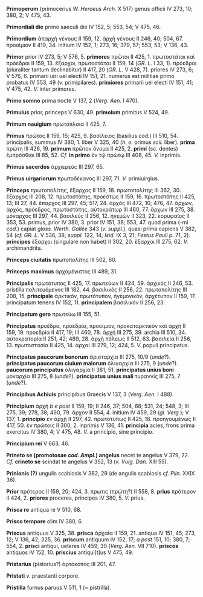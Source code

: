 **Primoperum** (primocerius *W. Heraeus Arch.* X 517) genus officii IV
273, 10; 380, 2; V 475, 43.

**Primordiali die** primo saeculi die IV 152, 5; 553, 54; V 475, 46.

**Primordium** ἀπαρχὴ γένους II 159, 12. ἀρχὴ γένους II 246, 40; 504,
67. προοίμιον II 419, 34. initium IV 152, 1; 273, 16; 379, 57; 553, 53;
V 136, 43.

**Primor** prior IV 273, 5; V 576, 5. **primores** πρῶτοι II 425, 1.
πρωτοστάται καὶ πρόεδροι II 159, 13. ἔξαρχοι, πρωτοστάται II 159, 14
(*GR. L.* I 33, 1). πρόεδροι (pluraliter tantum declinabitur) II 417, 20
(*GR. L.* V 428, 7). priores IV 273, 6; V 576, 6. primarii uiri uel
electi IV 151, 21. numerus est militiae primo probatus IV 553, 49 (*v.*
primipilares). **primiores** primarii uel electi IV 151, 41; V 475, 42.
*V.* inter primores.

**Primo somno** prima nocte V 137, 2 (*Verg. Aen.* I 470).

**Primulus** prior, princeps V 630, 49. **primolum** primitus V 524, 49.

**Primum nauigium** πρωτόπλοια II 425, 7.

**Primus** πρῶτος II 159, 15; 425, 9. βασίλειος (basilius *cod.*) III 510,
54. principalis, summus IV 380, 1. liber V 325, 40 (*h. e.* primus *scil.*
liber). **prima** πρώτη III 426, 19. **primum** πρῶτον ὄνομα II 425, 2.
**primi** (*sc.* dentes) ἐμπρόσθιοι III 85, 52. *Cf.* **in primo** ἐν τῷ
πρώτῳ III 408, 45. *V.* inprimis.

**Primus sacerdos** ἀρχιερεύς III 297, 65.

**Primus uirgariorum** πρωτοδέκανος III 297, 71. *V.* primiuirgius.

**Princeps** πρωτοπολίτης, ἔξαρχος II 159, 18. πρωτοπολίτης III 362, 30.
ἔξαρχος III 208, 12. πρωτοστάτης, προεστώς II 159, 16. πρωτοστάτης II
425, 13; III 27, 44. ἔπαρχος III 297, 45; 517, 24. ἀρχός III 472, 10;
476, 47. ἄρχων, ἀρχός, πρόεδρος, πρωτοστάτης, αὐτοκράτωρ III 460, 77.
ἄρχων III 275, 38. μόναρχος III 297, 44. βασιλεύς II 256, 12. ἡγεμών II
323, 22. κορυφαῖος II 353, 53. primus, prior IV 380, 3. prior IV 151,
38; 553, 47. quod prima (-mi *cod.*) capiat *gloss. Werth. Gallée* 343
(*v. suppl.*). quasi prima capiens V 382, 54 (*cf. GR. L.* V 536,
38; *suppl.* 122, 14; *Isid.* IX 3, 21; *Festus Pauli p.* 71, 2).
**principes** ἔξαρχοι (singulare non habet) II 302, 20. ἔξαρχοι III 275,
62. *V.* archimandrita.

**Princeps ciuitatis** πρωτοπολίτης III 502, 60.

**Princeps maximus** ἀρχομέγιστος III 489, 31.

**Principalis** πρωτότυπος II 425, 17. πρωτεύων II 424, 59. ἀρχικός II
246, 53. pristilla πολιτευόμενος III 182, 44. βασιλικός ΙΙ 256, 22.
πρωτοπολίτης III 208, 15. **principale** ἀρκτικόν, πρωτότυπον,
ἡγεμονικόν, ἀρχέτυπον II 159, 17. principatum tenens IV 152, 11.
**principalem** βασιλικόν II 256, 23.

**Principatum gero** πρωτεύω III 155, 51.

**Principatus** προέδρα, προεδρία, προοίμιον, προκαταρκτικόν καὶ ἀρχή II
159, 19. προεδρία II 417, 19; III 460, 78. ἀρχή III 275, 39. archia III
510, 34. αὐτοκρατορία II 251, 42; 489, 28. ἀρχὴ πόλεως II 512, 63.
βασιλεία II 256, 13. πρωτοστασία II 425, 14. ἀρχαί III 279, 12; 424, 5.
*V.* populi principatus.

**Principatus paucorum bonorum** ἀρισταρχία III 275, 10/9 (*unde*?).
**principatus paucorum ciuium malorum** ὀλιγαρχία III 275, 9 (*unde*?).
**paucorum principatus** ὀλιγαρχία II 381, 51. **principatus unius
boni** μοναρχία III 275, 8 (*unde*?). **principatus unius mali**
τυραννίς III 275, 7 (*unde*?).

**Principibus Achiuis** principibus Graecis V 137, 3 (*Verg. Aen.* I
488).

**Principium** ἀρχή *b e post* II 159, 19; II 246, 37; 504, 68; 531, 24;
548, 3; III 275, 39; 278, 38; 460, 79. ἄρχον II 554, 4. initium IV 459,
29 (*gl. Verg.*); V 137, 1. **principio** ἐν ἀρχῇ II 297, 42.
πρωτοτύπως II 425, 18. προηγουμένως II 417, 50. ἐν πρώτοις II 300, 2.
inprimis V 136, 41. **principia** acies, frons prima exercitus IV 380,
4; V 475, 48. *V.* a principio, sine principio.

**Principium rei** V 663, 46.

**Prineto se (promotosae *cod. Ampl.*) angelus** necet te angelus V
379, 22. *Cf.* **crineto se** scindat te angelus V 352, 13 (*v. Vulg.
Dan.* XIII 55).

**Prinionis (?)** ungulis scabiosis V 382, 29 (de angulis scabiosis *cf.
Plin.* XXIX 36).

**Prior** πρότερος II 159, 20; 424, 3. πρωτις (πρώτη?) II 558, 8.
**prius** πρότερον II 424, 2. **priores** proceres, principes IV 380, 5.
*V.* prius.

**Prisca re** antiqua re V 510, 68.

**Prisco tempore** olim IV 380, 6.

**Priscus** antiquus V 325, 38. **prisca** ἀρχαία II 159, 21. antiqua IV
151, 45; 273, 12; V 136, 42; 325, 36. **priscum** antiquum IV 152, 17;
*a post* 151, 10; 380, 7; 554, 2. **prisci** antiqui, ueteres IV 459, 30
(*Verg. Aen.* VII 710). **priscos** antiquos IV 152, 10. **priscius**
antiqui\[t\]us V 475, 49.

**Pristarius** (pistorius?) ἀρτοκόπος III 201, 47.

**Pristati** *v.* praestanti corpore.

**Pristilla** furnus paruus V 511, 1 (= pistrilla).
